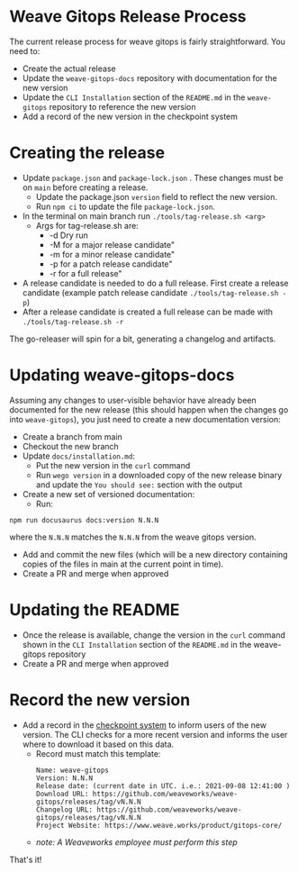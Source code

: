 # Weave Gitops Release Process

The current release process for weave gitops is fairly straightforward. You need to:
- Create the actual release
- Update the `weave-gitops-docs` repository with documentation for the new version
- Update the `CLI Installation` section of the `README.md` in the `weave-gitops` repository to reference the new version
- Add a record of the new version in the checkpoint system

# Creating the release
- Update `package.json` and `package-lock.json` . These changes must be on `main` before creating a release.
  - Update the package.json `version` field to reflect the new version.
  - Run `npm ci` to update the file `package-lock.json`.
- In the terminal on main branch run `./tools/tag-release.sh <arg>` 
  - Args for tag-release.sh are:
    - -d Dry run
    - -M for a major release candidate"
    - -m for a minor release candidate"
    - -p for a patch release candidate"
    - -r for a full release"
- A release candidate is needed to do a full release. First create a release candidate (example patch release candidate `./tools/tag-release.sh -p`)
- After a release candidate is created a full release can be made with `./tools/tag-release.sh -r`

The go-releaser will spin for a bit, generating a changelog and artifacts.

# Updating weave-gitops-docs
Assuming any changes to user-visible behavior have already been documented for the new release (this should happen when the changes go into `weave-gitops`), you just need to create a new documentation version:
- Create a branch from main
- Checkout the new branch
- Update `docs/installation.md`:
  - Put the new version in the `curl` command
  - Run `wego version` in a downloaded copy of the new release binary and update the `You should see:` section with the output
- Create a new set of versioned documentation:
  - Run:

```console
npm run docusaurus docs:version N.N.N
```

where the `N.N.N` matches the `N.N.N` from the weave gitops version.

- Add and commit the new files (which will be a new directory containing copies of the files in main at the current point in time).
- Create a PR and merge when approved

# Updating the README
- Once the release is available, change the version in the `curl` command shown in the `CLI Installation` section of the `README.md` in the weave-gitops repository
- Create a PR and merge when approved

# Record the new version 
- Add a record in the [checkpoint system](https://checkpoint-api.weave.works/admin) to inform users of the new version.  The CLI checks for a more recent version and informs the user where to download it based on this data.
  - Record must match this template:
     ```
    Name: weave-gitops
    Version: N.N.N
    Release date: (current date in UTC. i.e.: 2021-09-08 12:41:00 )
    Download URL: https://github.com/weaveworks/weave-gitops/releases/tag/vN.N.N
    Changelog URL: https://github.com/weaveworks/weave-gitops/releases/tag/vN.N.N
    Project Website: https://www.weave.works/product/gitops-core/
    ```
  - _note: A Weaveworks employee must perform this step_

That's it!
